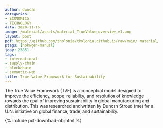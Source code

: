 ```yaml
---
author: duncan
categories:
- ECONOMICS
- TECHNOLOGY
date: 2020-11-15
image: /material/assets/material_TrueValue_overview_v1.png
layout: post
pdf: https://github.com/tholonia/tholonia.github.io/raw/main/_material/assets/material_TrueValue_overview_v1.pdf
ptags: [nokwgen-manual]
jday: 23851
tags:
- international
- supply-chain
- blockchain
- semantic-web
title: True-Value Framework for Sustainability
---
```


The True Value Framework (TVF) is a conceptual model designed to improve the efficiency, scope, reliability, and resolution of knowledge towards the goal of improving sustainability in global manufacturing and distribution.  This was researched and written by Duncan Stroud (me) for a U.N. initiative on global finance, trade, and sustainability.

<!--more-->

{% include pdf-download-obj.html %}

